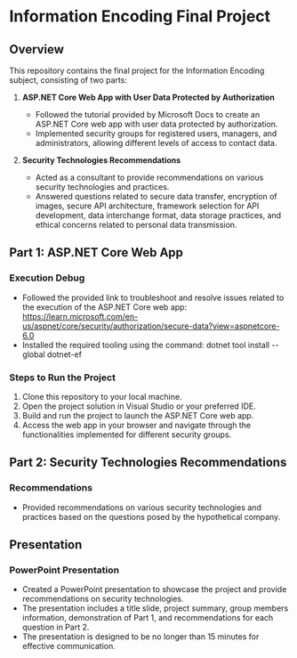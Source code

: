 # Information Encoding Final Project

## Overview

This repository contains the final project for the Information Encoding subject, consisting of two parts:

1. **ASP.NET Core Web App with User Data Protected by Authorization**
   - Followed the tutorial provided by Microsoft Docs to create an ASP.NET Core web app with user data protected by authorization.
   - Implemented security groups for registered users, managers, and administrators, allowing different levels of access to contact data.

2. **Security Technologies Recommendations**
   - Acted as a consultant to provide recommendations on various security technologies and practices.
   - Answered questions related to secure data transfer, encryption of images, secure API architecture, framework selection for API development, data interchange format, data storage practices, and ethical concerns related to personal data transmission.

## Part 1: ASP.NET Core Web App

### Execution Debug
- Followed the provided link to troubleshoot and resolve issues related to the execution of the ASP.NET Core web app:
https://learn.microsoft.com/en-us/aspnet/core/security/authorization/secure-data?view=aspnetcore-6.0
- Installed the required tooling using the command: dotnet tool install --global dotnet-ef


### Steps to Run the Project
1. Clone this repository to your local machine.
2. Open the project solution in Visual Studio or your preferred IDE.
3. Build and run the project to launch the ASP.NET Core web app.
4. Access the web app in your browser and navigate through the functionalities implemented for different security groups.

## Part 2: Security Technologies Recommendations

### Recommendations
- Provided recommendations on various security technologies and practices based on the questions posed by the hypothetical company.

## Presentation

### PowerPoint Presentation
- Created a PowerPoint presentation to showcase the project and provide recommendations on security technologies.
- The presentation includes a title slide, project summary, group members information, demonstration of Part 1, and recommendations for each question in Part 2.
- The presentation is designed to be no longer than 15 minutes for effective communication.
